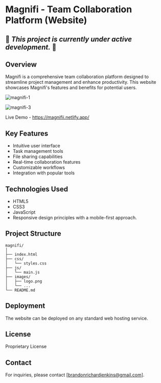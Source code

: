 # Magnifi - Team Collaboration Platform (Website)
## 🚧 *This project is currently under active development.* 🚧
## Overview

Magnifi is a comprehensive team collaboration platform designed to streamline project management and enhance productivity. This website showcases Magnifi's features and benefits for potential users.

![magnifi-1](https://github.com/user-attachments/assets/487da6d5-c9fe-4660-b1d3-9aed6facf36b)

![magnifi-3](https://github.com/user-attachments/assets/47b27f58-c0c3-4330-8ccd-cc04db97b5a6)

Live Demo - https://magnifii.netlify.app/



## Key Features

- Intuitive user interface
- Task management tools
- File sharing capabilities
- Real-time collaboration features
- Customizable workflows
- Integration with popular tools

## Technologies Used

- HTML5
- CSS3
- JavaScript
- Responsive design principles with a mobile-first approach.

## Project Structure

```
magnifi/
│
├── index.html
├── css/
│   └── styles.css
├── js/
│   └── main.js
├── images/
│   ├── logo.png
│   └── ...
└── README.md
```


## Deployment

The website can be deployed on any standard web hosting service.


## License

Proprietary License

## Contact

For inquiries, please contact [brandonrichardjenkins@gmail.com].

